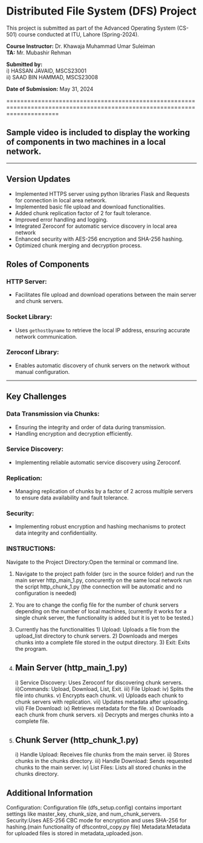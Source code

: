 # Distributed File System (DFS) Project

This project is submitted as part of the Advanced Operating System (CS-501) course conducted at ITU, Lahore (Spring-2024).

**Course Instructor:** Dr. Khawaja Muhammad Umar Suleiman  
**TA:** Mr. Mubashir Rehman

**Submitted by:**  
i) HASSAN JAVAID, MSCS23001  
ii) SAAD BIN HAMMAD, MSCS23008

**Date of Submission:** May 31, 2024

===========================================================================================================================


## Sample video is included to display the working of components in two machines in a local network.

---

## Version Updates

- Implemented HTTPS server using python libraries Flask and Requests for connection in local area network.
- Implemented basic file upload and download functionalities.
- Added chunk replication factor of 2 for fault tolerance.
- Improved error handling and logging.
- Integrated Zeroconf for automatic service discovery in local area network
- Enhanced security with AES-256 encryption and SHA-256 hashing.
- Optimized chunk merging and decryption process.


## Roles of Components

### HTTP Server:
- Facilitates file upload and download operations between the main server and chunk servers.

### Socket Library:
- Uses `gethostbyname` to retrieve the local IP address, ensuring accurate network communication.

### Zeroconf Library:
- Enables automatic discovery of chunk servers on the network without manual configuration.

---

## Key Challenges

### Data Transmission via Chunks:
- Ensuring the integrity and order of data during transmission.
- Handling encryption and decryption efficiently.

### Service Discovery:
- Implementing reliable automatic service discovery using Zeroconf.

### Replication:
- Managing replication of chunks by a factor of 2 across multiple servers to ensure data availability and fault tolerance.

### Security:
- Implementing robust encryption and hashing mechanisms to protect data integrity and confidentiality.

### INSTRUCTIONS:

Navigate to the Project Directory:Open the terminal or command line.

1. Navigate to the project path folder (src in the source folder) and run the main server http_main_1.py, concurently on the same local network run the script http_chunk_1.py (the connection will be automatic and no configuration is needed)

2. You are to change the config file for the number of chunk servers depending on the number of local machines, (currently it works for a single chunk server, the functionality is added but it is yet to be tested.)

3. Currently has the functionalities 1) Upload: Uploads a file from the upload_list directory to chunk servers.
                                     2) Downloads and merges chunks into a complete file stored in the output directory.
                                     3) Exit: Exits the program.

4) ## Main Server (http_main_1.py)
    i) Service Discovery: Uses Zeroconf for discovering chunk servers.
    ii)Commands: Upload, Download, List, Exit.
    iii) File Upload:
    iv) Splits the file into chunks.
    v) Encrypts each chunk.
    vi) Uploads each chunk to chunk servers with replication.
    vii) Updates metadata after uploading.
    viii) File Download:
    ix) Retrieves metadata for the file.
    x) Downloads each chunk from chunk servers.
    xi) Decrypts and merges chunks into a complete file.

5) ## Chunk Server (http_chunk_1.py)
   i) Handle Upload: Receives file chunks from the main server.
   ii) Stores chunks in the chunks directory.
   iii) Handle Download: Sends requested chunks to the main server.
   iv) List Files: Lists all stored chunks in the chunks directory.


## Additional Information
Configuration: Configuration file (dfs_setup.config) contains important settings like master_key, chunk_size, and num_chunk_servers.
Security:Uses AES-256 CBC mode for encryption and uses SHA-256 for hashing.(main functionality of dfscontrol_copy.py file)
Metadata:Metadata for uploaded files is stored in metadata_uploaded.json.

